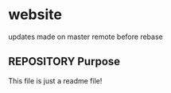 # website

updates made on master remote before rebase

## REPOSITORY Purpose

This file is just a readme file!
